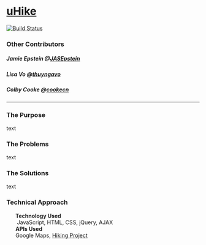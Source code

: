 # [uHike]
[![Build Status](https://travis-ci.org/joemccann/dillinger.svg?branch=master)](https://travis-ci.org/joemccann/dillinger)

### Other Contributors
##### Jamie Epstein @[JASEpstein]
##### Lisa Vo @[thuyngavo]
##### Colby Cooke @[cookecn]  

-----
### The Purpose
text

### The Problems
text


### The Solutions
text

### Technical Approach
&nbsp;&nbsp;&nbsp;&nbsp;&nbsp;&nbsp;**Technology Used** </br>
&nbsp;&nbsp;&nbsp;&nbsp;&nbsp;&nbsp; JavaScript, HTML, CSS, jQuery, AJAX </br>
&nbsp;&nbsp;&nbsp;&nbsp;&nbsp;&nbsp;**APIs Used** </br>
&nbsp;&nbsp;&nbsp;&nbsp;&nbsp;&nbsp;Google Maps, [Hiking Project] </br>


 [uHike]: <https://mprestonsparks.github.io/uHike/>
 [JASEpstein]: <https://github.com/JASEpstein/>
 [thuyngavo]: <https://github.com/thuyngavo/>
 [cookecn]: <https://github.com/cookecn/>
 [Hiking Project]: <https://www.hikingproject.com/data/>
